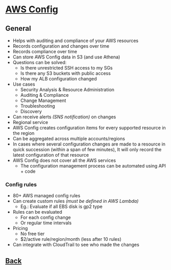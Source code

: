 # [AWS Config](../README.md)

## General

* Helps with auditing and compliance of your AWS resources
* Records configuration and changes over time
* Records compliance over time
* Can store AWS Config data in S3 (and use Athena)
* Questions can be solved:
	* Is there unrestricted SSH access to my SGs
	* Is there any S3 buckets with public access
	* How my ALB configuration changed
* Use cases
	* Security Analysis & Resource Administration
	* Auditing & Compliance
	* Change Management
	* Troubleshooting
	* Discovery
* Can receive alerts _(SNS notification)_ on changes
* Regional service
* AWS Config creates configuration items for every supported resource in the region
* Can be aggregated across multiple accounts/regions
* In cases where several configuration changes are made to a resource in quick succession (within a span of few minutes), It will only record the latest configuration of that resource
* AWS Config does not cover all the AWS services
	* The configuration management process can be automated using API + code

### Config rules

* 80+ AWS managed config rules
* Can create custom rules _(must be defined in AWS Lambda)_
	* Eg.: Evaluate if all EBS disk is gp2 type
* Rules can be evaluated
	* For each config change
	* Or regular time intervals
* Pricing
	* No free tier
	* $2/active rule/region/month (less after 10 rules)
* Can integrate with CloudTrail to see who made the changes
 
## [Back](../README.md)
